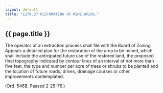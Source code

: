 ```yaml
---
layout: default 
title: "1270.37 RESTORATION OF MINE AREAS."
---
```


{{ page.title }}
----------------

The operator of an extraction process shall file with the Board of
Zoning Appeals a detailed plan for the restoration of the area to be
mined, which shall include the anticipated future use of the restored
land, the proposed final topography indicated by contour lines of an
interval of not more than five feet, the type and number per acre of
trees or shrubs to be planted and the location of future roads, drives,
drainage courses or other improvements contemplated.

(Ord. 546B. Passed 2-25-76.)
